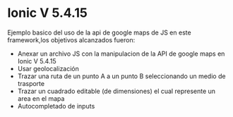 # Ionic V 5.4.15
Ejemplo basico del uso de la api de google maps de JS en este framework,los objetivos alcanzados fueron:
- Anexar un archivo JS con la manipulacion de la API de google maps en Ionic V 5.4.15
- Usar geolocalización
- Trazar una ruta de un punto A a un punto B seleccionando un medio de trasporte
- Trazar un cuadrado editable (de dimensiones) el cual represente un area en el mapa
- Autocompletado de inputs 
